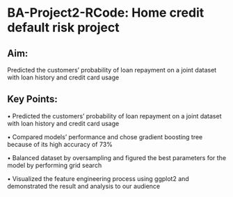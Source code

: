 # BA-Project2-RCode: Home credit default risk project

## Aim:
Predicted the customers’ probability of loan repayment on a joint dataset with loan history and credit card usage

## Key Points:

• Predicted the customers’ probability of loan repayment on a joint dataset with loan history and credit card usage

• Compared models’ performance and chose gradient boosting tree because of its high accuracy of 73%

• Balanced dataset by oversampling and figured the best parameters for the model by performing grid search

• Visualized the feature engineering process using ggplot2 and demonstrated the result and analysis to our audience
